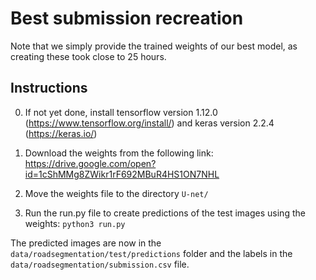 # Best submission recreation

Note that we simply provide the trained weights of our best model, as creating these took close to 25 hours.

## Instructions

0. If not yet done, install tensorflow version 1.12.0 (https://www.tensorflow.org/install/) and keras version 2.2.4 (https://keras.io/)

1. Download the weights from the following link: https://drive.google.com/open?id=1cShMMg8ZWikr1rF692MBuR4HS1ON7NHL

2. Move  the weights file to the directory `U-net/`
3. Run the run.py file to create predictions of the test images using the weights: `python3 run.py` 

The predicted images are now in the `data/roadsegmentation/test/predictions` folder and the labels in the `data/roadsegmentation/submission.csv` file.

